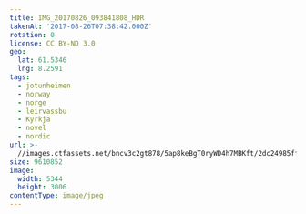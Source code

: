 ```yaml
---
title: IMG_20170826_093841808_HDR
takenAt: '2017-08-26T07:38:42.000Z'
rotation: 0
license: CC BY-ND 3.0
geo:
  lat: 61.5346
  lng: 8.2591
tags:
  - jotunheimen
  - norway
  - norge
  - leirvassbu
  - Kyrkja
  - novel
  - nordic
url: >-
  //images.ctfassets.net/bncv3c2gt878/5ap8keBgT0ryWD4h7MBKft/2dc24985ff1bb7c8e3c520b987485ea8/img_20170826_093841808_hdr_36452094870_o
size: 9610852
image:
  width: 5344
  height: 3006
contentType: image/jpeg
---
```


